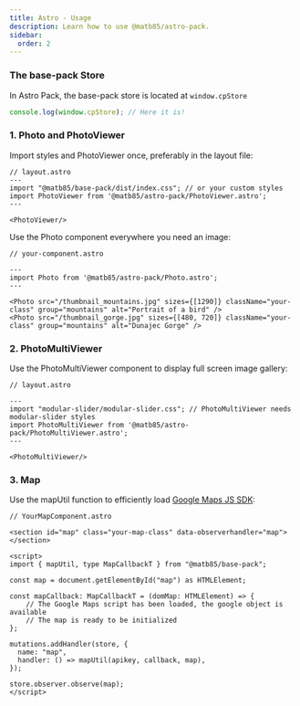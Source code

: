 ```yaml
---
title: Astro - Usage
description: Learn how to use @matb85/astro-pack.
sidebar:
  order: 2
---
```


### The base-pack Store

In Astro Pack, the base-pack store is located at `window.cpStore`

```ts
console.log(window.cpStore); // Here it is!
```

### 1. Photo and PhotoViewer

Import styles and PhotoViewer once, preferably in the layout file:

```astro
// layout.astro
---
import "@matb85/base-pack/dist/index.css"; // or your custom styles
import PhotoViewer from '@matb85/astro-pack/PhotoViewer.astro';
---

<PhotoViewer/>
```

Use the Photo component everywhere you need an image:

```astro
// your-component.astro

---
import Photo from '@matb85/astro-pack/Photo.astro';
---

<Photo src="/thumbnail_mountains.jpg" sizes={[1290]} className="your-class" group="mountains" alt="Portrait of a bird" />
<Photo src="/thumbnail_gorge.jpg" sizes={[480, 720]} className="your-class" group="mountains" alt="Dunajec Gorge" />
```

### 2. PhotoMultiViewer 

Use the PhotoMultiViewer component to display full screen image gallery:

```astro
// layout.astro

---
import "modular-slider/modular-slider.css"; // PhotoMultiViewer needs modular-slider styles
import PhotoMultiViewer from '@matb85/astro-pack/PhotoMultiViewer.astro';
---
  
<PhotoMultiViewer/>
```


### 3. Map

Use the mapUtil function to efficiently load [Google Maps JS SDK](https://developers.google.com/maps/documentation/javascript):

```astro
// YourMapComponent.astro

<section id="map" class="your-map-class" data-observerhandler="map"></section>

<script>
import { mapUtil, type MapCallbackT } from "@matb85/base-pack";

const map = document.getElementById("map") as HTMLElement;

const mapCallback: MapCallbackT = (domMap: HTMLElement) => {
    // The Google Maps script has been loaded, the google object is available
    // The map is ready to be initialized
};

mutations.addHandler(store, {
  name: "map",
  handler: () => mapUtil(apikey, callback, map),
});

store.observer.observe(map);
</script>
```
